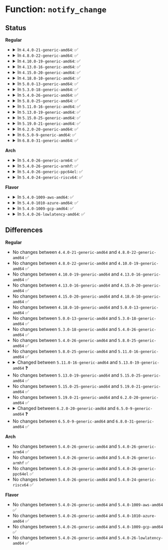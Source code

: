 # Function: <code>notify_change</code>

## Status
<b>Regular</b>
<ul>
<li>
<details>
<summary>In <code>4.4.0-21-generic-amd64</code>: ✅</summary>

```c
int notify_change(struct dentry * dentry, struct iattr * attr, struct inode * * delegated_inode)
```

```json
{
  "name": "notify_change",
  "collision_type": "Unique Global",
  "inline_type": "No",
  "funcs": [
    {
      "addr": 18446744071581111744,
      "name": "notify_change",
      "external": true,
      "loc": "fs/attr.c:232",
      "file": "fs/attr.c",
      "inline": "seen, unknown",
      "caller_inline": [],
      "caller_func": [
        "fs/open.c:do_truncate",
        "fs/open.c:chmod_common",
        "fs/open.c:chown_common",
        "fs/inode.c:file_remove_privs",
        "fs/utimes.c:utimes_common",
        "fs/ecryptfs/inode.c:ecryptfs_setattr",
        "fs/ecryptfs/inode.c:ecryptfs_truncate",
        "drivers/base/devtmpfs.c:handle_remove",
        "drivers/base/devtmpfs.c:handle_create"
      ]
    }
  ],
  "symbols": [
    {
      "addr": 18446744071581111744,
      "name": "notify_change",
      "section": ".text",
      "bind": "STB_GLOBAL",
      "size": 859
    }
  ]
}
```
</details>
</li>
<li>
<details>
<summary>In <code>4.8.0-22-generic-amd64</code>: ✅</summary>

```c
int notify_change(struct dentry * dentry, struct iattr * attr, struct inode * * delegated_inode)
```

```json
{
  "name": "notify_change",
  "collision_type": "Unique Global",
  "inline_type": "No",
  "funcs": [
    {
      "addr": 18446744071581277232,
      "name": "notify_change",
      "external": true,
      "loc": "fs/attr.c:208",
      "file": "fs/attr.c",
      "inline": "seen, unknown",
      "caller_inline": [],
      "caller_func": [
        "fs/open.c:chown_common",
        "fs/open.c:chmod_common",
        "fs/open.c:do_truncate",
        "fs/inode.c:file_remove_privs",
        "fs/utimes.c:utimes_common",
        "fs/ecryptfs/inode.c:ecryptfs_setattr",
        "fs/ecryptfs/inode.c:ecryptfs_truncate",
        "drivers/base/devtmpfs.c:handle_remove",
        "drivers/base/devtmpfs.c:handle_create"
      ]
    }
  ],
  "symbols": [
    {
      "addr": 18446744071581277232,
      "name": "notify_change",
      "section": ".text",
      "bind": "STB_GLOBAL",
      "size": 1074
    }
  ]
}
```
</details>
</li>
<li>
<details>
<summary>In <code>4.10.0-19-generic-amd64</code>: ✅</summary>

```c
int notify_change(struct dentry * dentry, struct iattr * attr, struct inode * * delegated_inode)
```

```json
{
  "name": "notify_change",
  "collision_type": "Unique Global",
  "inline_type": "No",
  "funcs": [
    {
      "addr": 18446744071581355568,
      "name": "notify_change",
      "external": true,
      "loc": "fs/attr.c:221",
      "file": "fs/attr.c",
      "inline": "seen, unknown",
      "caller_inline": [],
      "caller_func": [
        "fs/open.c:chown_common",
        "fs/open.c:chmod_common",
        "fs/open.c:do_truncate",
        "fs/inode.c:file_remove_privs",
        "fs/utimes.c:utimes_common",
        "fs/ecryptfs/inode.c:ecryptfs_setattr",
        "fs/ecryptfs/inode.c:ecryptfs_truncate",
        "drivers/base/devtmpfs.c:handle_remove",
        "drivers/base/devtmpfs.c:handle_create"
      ]
    }
  ],
  "symbols": [
    {
      "addr": 18446744071581355568,
      "name": "notify_change",
      "section": ".text",
      "bind": "STB_GLOBAL",
      "size": 1116
    }
  ]
}
```
</details>
</li>
<li>
<details>
<summary>In <code>4.13.0-16-generic-amd64</code>: ✅</summary>

```c
int notify_change(struct dentry * dentry, struct iattr * attr, struct inode * * delegated_inode)
```

```json
{
  "name": "notify_change",
  "collision_type": "Unique Global",
  "inline_type": "No",
  "funcs": [
    {
      "addr": 18446744071581410912,
      "name": "notify_change",
      "external": true,
      "loc": "fs/attr.c:222",
      "file": "fs/attr.c",
      "inline": "seen, unknown",
      "caller_inline": [],
      "caller_func": [
        "fs/open.c:chown_common",
        "fs/open.c:chmod_common",
        "fs/open.c:do_truncate",
        "fs/inode.c:file_remove_privs",
        "fs/utimes.c:utimes_common",
        "fs/ecryptfs/inode.c:ecryptfs_setattr",
        "fs/ecryptfs/inode.c:ecryptfs_truncate",
        "drivers/base/devtmpfs.c:handle_remove",
        "drivers/base/devtmpfs.c:handle_create"
      ]
    }
  ],
  "symbols": [
    {
      "addr": 18446744071581410912,
      "name": "notify_change",
      "section": ".text",
      "bind": "STB_GLOBAL",
      "size": 1068
    }
  ]
}
```
</details>
</li>
<li>
<details>
<summary>In <code>4.15.0-20-generic-amd64</code>: ✅</summary>

```c
int notify_change(struct dentry * dentry, struct iattr * attr, struct inode * * delegated_inode)
```

```json
{
  "name": "notify_change",
  "collision_type": "Unique Global",
  "inline_type": "No",
  "funcs": [
    {
      "addr": 18446744071581552512,
      "name": "notify_change",
      "external": true,
      "loc": "fs/attr.c:223",
      "file": "fs/attr.c",
      "inline": "seen, unknown",
      "caller_inline": [],
      "caller_func": [
        "fs/open.c:chown_common",
        "fs/open.c:chmod_common",
        "fs/open.c:do_truncate",
        "fs/inode.c:file_remove_privs",
        "fs/utimes.c:utimes_common",
        "fs/ecryptfs/inode.c:ecryptfs_setattr",
        "fs/ecryptfs/inode.c:ecryptfs_truncate",
        "drivers/base/devtmpfs.c:handle_remove",
        "drivers/base/devtmpfs.c:handle_create"
      ]
    }
  ],
  "symbols": [
    {
      "addr": 18446744071581552512,
      "name": "notify_change",
      "section": ".text",
      "bind": "STB_GLOBAL",
      "size": 1074
    }
  ]
}
```
</details>
</li>
<li>
<details>
<summary>In <code>4.18.0-10-generic-amd64</code>: ✅</summary>

```c
int notify_change(struct dentry * dentry, struct iattr * attr, struct inode * * delegated_inode)
```

```json
{
  "name": "notify_change",
  "collision_type": "Unique Global",
  "inline_type": "No",
  "funcs": [
    {
      "addr": 18446744071581708656,
      "name": "notify_change",
      "external": true,
      "loc": "fs/attr.c:225",
      "file": "fs/attr.c",
      "inline": "seen, unknown",
      "caller_inline": [],
      "caller_func": [
        "fs/open.c:chown_common",
        "fs/open.c:chmod_common",
        "fs/open.c:do_truncate",
        "fs/inode.c:file_remove_privs",
        "fs/ecryptfs/inode.c:ecryptfs_setattr",
        "fs/ecryptfs/inode.c:ecryptfs_truncate",
        "drivers/base/devtmpfs.c:handle_remove",
        "drivers/base/devtmpfs.c:handle_create"
      ]
    }
  ],
  "symbols": [
    {
      "addr": 18446744071581708656,
      "name": "notify_change",
      "section": ".text",
      "bind": "STB_GLOBAL",
      "size": 1111
    }
  ]
}
```
</details>
</li>
<li>
<details>
<summary>In <code>5.0.0-13-generic-amd64</code>: ✅</summary>

```c
int notify_change(struct dentry * dentry, struct iattr * attr, struct inode * * delegated_inode)
```

```json
{
  "name": "notify_change",
  "collision_type": "Unique Global",
  "inline_type": "No",
  "funcs": [
    {
      "addr": 18446744071581795168,
      "name": "notify_change",
      "external": true,
      "loc": "fs/attr.c:226",
      "file": "fs/attr.c",
      "inline": "seen, unknown",
      "caller_inline": [],
      "caller_func": [
        "fs/open.c:chown_common",
        "fs/open.c:chmod_common",
        "fs/open.c:do_truncate",
        "fs/inode.c:file_remove_privs",
        "fs/ecryptfs/inode.c:ecryptfs_setattr",
        "fs/ecryptfs/inode.c:ecryptfs_truncate",
        "drivers/base/devtmpfs.c:handle_remove",
        "drivers/base/devtmpfs.c:handle_create"
      ]
    }
  ],
  "symbols": [
    {
      "addr": 18446744071581795168,
      "name": "notify_change",
      "section": ".text",
      "bind": "STB_GLOBAL",
      "size": 1112
    }
  ]
}
```
</details>
</li>
<li>
<details>
<summary>In <code>5.3.0-18-generic-amd64</code>: ✅</summary>

```c
int notify_change(struct dentry * dentry, struct iattr * attr, struct inode * * delegated_inode)
```

```json
{
  "name": "notify_change",
  "collision_type": "Unique Global",
  "inline_type": "No",
  "funcs": [
    {
      "addr": 18446744071581913968,
      "name": "notify_change",
      "external": true,
      "loc": "fs/attr.c:226",
      "file": "fs/attr.c",
      "inline": "seen, unknown",
      "caller_inline": [],
      "caller_func": [
        "fs/open.c:chown_common",
        "fs/open.c:chmod_common",
        "fs/open.c:do_truncate",
        "fs/inode.c:file_remove_privs",
        "fs/ecryptfs/inode.c:ecryptfs_setattr",
        "fs/ecryptfs/inode.c:ecryptfs_truncate",
        "drivers/base/devtmpfs.c:handle_remove",
        "drivers/base/devtmpfs.c:handle_create"
      ]
    }
  ],
  "symbols": [
    {
      "addr": 18446744071581913968,
      "name": "notify_change",
      "section": ".text",
      "bind": "STB_GLOBAL",
      "size": 1146
    }
  ]
}
```
</details>
</li>
<li>
<details>
<summary>In <code>5.4.0-26-generic-amd64</code>: ✅</summary>

```c
int notify_change(struct dentry * dentry, struct iattr * attr, struct inode * * delegated_inode)
```

```json
{
  "name": "notify_change",
  "collision_type": "Unique Global",
  "inline_type": "No",
  "funcs": [
    {
      "addr": 18446744071581986256,
      "name": "notify_change",
      "external": true,
      "loc": "fs/attr.c:223",
      "file": "fs/attr.c",
      "inline": "seen, unknown",
      "caller_inline": [],
      "caller_func": [
        "fs/open.c:chown_common",
        "fs/open.c:chmod_common",
        "fs/open.c:do_truncate",
        "fs/inode.c:file_remove_privs",
        "fs/ecryptfs/inode.c:ecryptfs_setattr",
        "fs/ecryptfs/inode.c:ecryptfs_truncate",
        "drivers/base/devtmpfs.c:handle_remove"
      ]
    }
  ],
  "symbols": [
    {
      "addr": 18446744071581986256,
      "name": "notify_change",
      "section": ".text",
      "bind": "STB_GLOBAL",
      "size": 1239
    }
  ]
}
```
</details>
</li>
<li>
<details>
<summary>In <code>5.8.0-25-generic-amd64</code>: ✅</summary>

```c
int notify_change(struct dentry * dentry, struct iattr * attr, struct inode * * delegated_inode)
```

```json
{
  "name": "notify_change",
  "collision_type": "Unique Global",
  "inline_type": "No",
  "funcs": [
    {
      "addr": 18446744071582219984,
      "name": "notify_change",
      "external": true,
      "loc": "fs/attr.c:223",
      "file": "fs/attr.c",
      "inline": "seen, unknown",
      "caller_inline": [],
      "caller_func": [
        "fs/open.c:chown_common",
        "fs/open.c:chmod_common",
        "fs/open.c:do_truncate",
        "fs/inode.c:file_remove_privs",
        "fs/utimes.c:utimes_common",
        "fs/ecryptfs/inode.c:ecryptfs_setattr",
        "fs/ecryptfs/inode.c:ecryptfs_truncate",
        "drivers/base/devtmpfs.c:handle_remove",
        "drivers/base/devtmpfs.c:handle_create"
      ]
    }
  ],
  "symbols": [
    {
      "addr": 18446744071582219984,
      "name": "notify_change",
      "section": ".text",
      "bind": "STB_GLOBAL",
      "size": 1223
    }
  ]
}
```
</details>
</li>
<li>
<details>
<summary>In <code>5.11.0-16-generic-amd64</code>: ✅</summary>

```c
int notify_change(struct dentry * dentry, struct iattr * attr, struct inode * * delegated_inode)
```

```json
{
  "name": "notify_change",
  "collision_type": "Unique Global",
  "inline_type": "No",
  "funcs": [
    {
      "addr": 18446744071582267440,
      "name": "notify_change",
      "external": true,
      "loc": "fs/attr.c:223",
      "file": "fs/attr.c",
      "inline": "seen, unknown",
      "caller_inline": [],
      "caller_func": [
        "fs/open.c:chown_common",
        "fs/open.c:chmod_common",
        "fs/open.c:do_truncate",
        "fs/inode.c:file_remove_privs",
        "fs/utimes.c:vfs_utimes",
        "fs/ecryptfs/inode.c:ecryptfs_setattr",
        "fs/ecryptfs/inode.c:ecryptfs_truncate",
        "drivers/base/devtmpfs.c:handle_remove",
        "drivers/base/devtmpfs.c:handle_create"
      ]
    }
  ],
  "symbols": [
    {
      "addr": 18446744071582267440,
      "name": "notify_change",
      "section": ".text",
      "bind": "STB_GLOBAL",
      "size": 1268
    }
  ]
}
```
</details>
</li>
<li>
<details>
<summary>In <code>5.13.0-19-generic-amd64</code>: ✅</summary>

```c
int notify_change(struct user_namespace * mnt_userns, struct dentry * dentry, struct iattr * attr, struct inode * * delegated_inode)
```

```json
{
  "name": "notify_change",
  "collision_type": "Unique Global",
  "inline_type": "No",
  "funcs": [
    {
      "addr": 18446744071582292880,
      "name": "notify_change",
      "external": true,
      "loc": "fs/attr.c:282",
      "file": "fs/attr.c",
      "inline": "seen, unknown",
      "caller_inline": [],
      "caller_func": [
        "fs/open.c:chown_common",
        "fs/open.c:chmod_common",
        "fs/open.c:do_truncate",
        "fs/inode.c:file_remove_privs",
        "fs/utimes.c:vfs_utimes",
        "fs/ecryptfs/inode.c:ecryptfs_setattr",
        "fs/ecryptfs/inode.c:ecryptfs_truncate",
        "drivers/base/devtmpfs.c:devtmpfs_work_loop",
        "drivers/base/devtmpfs.c:handle_remove"
      ]
    }
  ],
  "symbols": [
    {
      "addr": 18446744071582292880,
      "name": "notify_change",
      "section": ".text",
      "bind": "STB_GLOBAL",
      "size": 1336
    }
  ]
}
```
</details>
</li>
<li>
<details>
<summary>In <code>5.15.0-25-generic-amd64</code>: ✅</summary>

```c
int notify_change(struct user_namespace * mnt_userns, struct dentry * dentry, struct iattr * attr, struct inode * * delegated_inode)
```

```json
{
  "name": "notify_change",
  "collision_type": "Unique Global",
  "inline_type": "No",
  "funcs": [
    {
      "addr": 18446744071582611792,
      "name": "notify_change",
      "external": true,
      "loc": "fs/attr.c:310",
      "file": "fs/attr.c",
      "inline": "seen, unknown",
      "caller_inline": [],
      "caller_func": [
        "fs/open.c:chown_common",
        "fs/open.c:chmod_common",
        "fs/open.c:do_truncate",
        "fs/inode.c:file_remove_privs",
        "fs/utimes.c:vfs_utimes",
        "fs/ecryptfs/inode.c:ecryptfs_setattr",
        "fs/ecryptfs/inode.c:ecryptfs_truncate",
        "drivers/base/devtmpfs.c:devtmpfs_work_loop",
        "drivers/base/devtmpfs.c:handle_remove"
      ]
    }
  ],
  "symbols": [
    {
      "addr": 18446744071582611792,
      "name": "notify_change",
      "section": ".text",
      "bind": "STB_GLOBAL",
      "size": 1239
    }
  ]
}
```
</details>
</li>
<li>
<details>
<summary>In <code>5.19.0-21-generic-amd64</code>: ✅</summary>

```c
int notify_change(struct user_namespace * mnt_userns, struct dentry * dentry, struct iattr * attr, struct inode * * delegated_inode)
```

```json
{
  "name": "notify_change",
  "collision_type": "Unique Global",
  "inline_type": "No",
  "funcs": [
    {
      "addr": 18446744071583144400,
      "name": "notify_change",
      "external": true,
      "loc": "fs/attr.c:326",
      "file": "fs/attr.c",
      "inline": "seen, unknown",
      "caller_inline": [],
      "caller_func": [
        "fs/open.c:chown_common",
        "fs/open.c:chmod_common",
        "fs/open.c:do_truncate",
        "fs/inode.c:file_remove_privs",
        "fs/utimes.c:vfs_utimes",
        "fs/ecryptfs/inode.c:ecryptfs_setattr",
        "fs/ecryptfs/inode.c:ecryptfs_truncate",
        "drivers/base/devtmpfs.c:devtmpfs_work_loop",
        "drivers/base/devtmpfs.c:handle_remove"
      ]
    }
  ],
  "symbols": [
    {
      "addr": 18446744071583144400,
      "name": "notify_change",
      "section": ".text",
      "bind": "STB_GLOBAL",
      "size": 1388
    }
  ]
}
```
</details>
</li>
<li>
<details>
<summary>In <code>6.2.0-20-generic-amd64</code>: ✅</summary>

```c
int notify_change(struct user_namespace * mnt_userns, struct dentry * dentry, struct iattr * attr, struct inode * * delegated_inode)
```

```json
{
  "name": "notify_change",
  "collision_type": "Unique Global",
  "inline_type": "No",
  "funcs": [
    {
      "addr": 18446744071583717872,
      "name": "notify_change",
      "external": true,
      "loc": "fs/attr.c:380",
      "file": "fs/attr.c",
      "inline": "seen, unknown",
      "caller_inline": [],
      "caller_func": [
        "fs/open.c:chown_common",
        "fs/open.c:chmod_common",
        "fs/open.c:do_truncate",
        "fs/inode.c:__file_remove_privs",
        "fs/utimes.c:vfs_utimes",
        "fs/ecryptfs/inode.c:ecryptfs_setattr",
        "fs/ecryptfs/inode.c:ecryptfs_truncate",
        "drivers/base/devtmpfs.c:devtmpfs_work_loop",
        "drivers/base/devtmpfs.c:handle_remove"
      ]
    }
  ],
  "symbols": [
    {
      "addr": 18446744071583717872,
      "name": "notify_change",
      "section": ".text",
      "bind": "STB_GLOBAL",
      "size": 1458
    }
  ]
}
```
</details>
</li>
<li>
<details>
<summary>In <code>6.5.0-9-generic-amd64</code>: ✅</summary>

```c
int notify_change(struct mnt_idmap * idmap, struct dentry * dentry, struct iattr * attr, struct inode * * delegated_inode)
```

```json
{
  "name": "notify_change",
  "collision_type": "Unique Global",
  "inline_type": "No",
  "funcs": [
    {
      "addr": 18446744071583935136,
      "name": "notify_change",
      "external": true,
      "loc": "fs/attr.c:381",
      "file": "fs/attr.c",
      "inline": "seen, unknown",
      "caller_inline": [],
      "caller_func": [
        "fs/open.c:chown_common",
        "fs/open.c:chmod_common",
        "fs/open.c:do_truncate",
        "fs/inode.c:__file_remove_privs",
        "fs/utimes.c:vfs_utimes",
        "fs/ecryptfs/inode.c:ecryptfs_setattr",
        "fs/ecryptfs/inode.c:ecryptfs_truncate",
        "drivers/base/devtmpfs.c:devtmpfs_work_loop",
        "drivers/base/devtmpfs.c:handle_remove"
      ]
    }
  ],
  "symbols": [
    {
      "addr": 18446744071583935136,
      "name": "notify_change",
      "section": ".text",
      "bind": "STB_GLOBAL",
      "size": 1197
    }
  ]
}
```
</details>
</li>
<li>
<details>
<summary>In <code>6.8.0-31-generic-amd64</code>: ✅</summary>

```c
int notify_change(struct mnt_idmap * idmap, struct dentry * dentry, struct iattr * attr, struct inode * * delegated_inode)
```

```json
{
  "name": "notify_change",
  "collision_type": "Unique Global",
  "inline_type": "No",
  "funcs": [
    {
      "addr": 18446744071584141376,
      "name": "notify_change",
      "external": true,
      "loc": "fs/attr.c:381",
      "file": "fs/attr.c",
      "inline": "seen, unknown",
      "caller_inline": [],
      "caller_func": [
        "fs/open.c:chown_common",
        "fs/open.c:chmod_common",
        "fs/open.c:do_truncate",
        "fs/inode.c:__file_remove_privs",
        "fs/utimes.c:vfs_utimes",
        "fs/ecryptfs/inode.c:ecryptfs_setattr",
        "fs/ecryptfs/inode.c:ecryptfs_truncate",
        "drivers/base/devtmpfs.c:devtmpfs_work_loop",
        "drivers/base/devtmpfs.c:handle_remove"
      ]
    }
  ],
  "symbols": [
    {
      "addr": 18446744071584141376,
      "name": "notify_change",
      "section": ".text",
      "bind": "STB_GLOBAL",
      "size": 1226
    }
  ]
}
```
</details>
</li>
</ul>
<b>Arch</b>
<ul>
<li>
<details>
<summary>In <code>5.4.0-26-generic-arm64</code>: ✅</summary>

```c
int notify_change(struct dentry * dentry, struct iattr * attr, struct inode * * delegated_inode)
```

```json
{
  "name": "notify_change",
  "collision_type": "Unique Global",
  "inline_type": "No",
  "funcs": [
    {
      "addr": 18446603336493499088,
      "name": "notify_change",
      "external": true,
      "loc": "fs/attr.c:223",
      "file": "fs/attr.c",
      "inline": "seen, unknown",
      "caller_inline": [],
      "caller_func": [
        "fs/open.c:chown_common",
        "fs/open.c:chmod_common",
        "fs/open.c:do_truncate",
        "fs/inode.c:file_remove_privs",
        "fs/ecryptfs/inode.c:ecryptfs_setattr",
        "fs/ecryptfs/inode.c:ecryptfs_truncate",
        "drivers/base/devtmpfs.c:handle_remove"
      ]
    }
  ],
  "symbols": [
    {
      "addr": 18446603336493499088,
      "name": "notify_change",
      "section": ".text",
      "bind": "STB_GLOBAL",
      "size": 1024
    }
  ]
}
```
</details>
</li>
<li>
<details>
<summary>In <code>5.4.0-26-generic-armhf</code>: ✅</summary>

```c
int notify_change(struct dentry * dentry, struct iattr * attr, struct inode * * delegated_inode)
```

```json
{
  "name": "notify_change",
  "collision_type": "Unique Global",
  "inline_type": "No",
  "funcs": [
    {
      "addr": 3227056968,
      "name": "notify_change",
      "external": true,
      "loc": "fs/attr.c:223",
      "file": "fs/attr.c",
      "inline": "seen, unknown",
      "caller_inline": [],
      "caller_func": [
        "fs/open.c:chown_common",
        "fs/open.c:chmod_common",
        "fs/open.c:do_truncate",
        "fs/inode.c:file_remove_privs",
        "fs/utimes.c:utimes_common",
        "fs/ecryptfs/inode.c:ecryptfs_setattr",
        "fs/ecryptfs/inode.c:ecryptfs_truncate",
        "drivers/base/devtmpfs.c:handle_remove"
      ]
    }
  ],
  "symbols": [
    {
      "addr": 3227056968,
      "name": "notify_change",
      "section": ".text",
      "bind": "STB_GLOBAL",
      "size": 1204
    }
  ]
}
```
</details>
</li>
<li>
<details>
<summary>In <code>5.4.0-26-generic-ppc64el</code>: ✅</summary>

```c
int notify_change(struct dentry * dentry, struct iattr * attr, struct inode * * delegated_inode)
```

```json
{
  "name": "notify_change",
  "collision_type": "Unique Global",
  "inline_type": "No",
  "funcs": [
    {
      "addr": 13835058055287061200,
      "name": "notify_change",
      "external": true,
      "loc": "fs/attr.c:223",
      "file": "fs/attr.c",
      "inline": "seen, unknown",
      "caller_inline": [],
      "caller_func": [
        "fs/open.c:chown_common",
        "fs/open.c:chmod_common",
        "fs/open.c:do_truncate",
        "fs/inode.c:file_remove_privs",
        "fs/ecryptfs/inode.c:ecryptfs_setattr",
        "fs/ecryptfs/inode.c:ecryptfs_truncate",
        "drivers/base/devtmpfs.c:handle_remove"
      ]
    }
  ],
  "symbols": [
    {
      "addr": 13835058055287061200,
      "name": "notify_change",
      "section": ".text",
      "bind": "STB_GLOBAL",
      "size": 1560
    }
  ]
}
```
</details>
</li>
<li>
<details>
<summary>In <code>5.4.0-24-generic-riscv64</code>: ✅</summary>

```c
int notify_change(struct dentry * dentry, struct iattr * attr, struct inode * * delegated_inode)
```

```json
{
  "name": "notify_change",
  "collision_type": "Unique Global",
  "inline_type": "No",
  "funcs": [
    {
      "addr": 18446743936273172120,
      "name": "notify_change",
      "external": true,
      "loc": "fs/attr.c:223",
      "file": "fs/attr.c",
      "inline": "seen, unknown",
      "caller_inline": [],
      "caller_func": [
        "fs/open.c:chown_common",
        "fs/open.c:chmod_common",
        "fs/open.c:do_truncate",
        "fs/inode.c:file_remove_privs",
        "fs/ecryptfs/inode.c:ecryptfs_setattr",
        "fs/ecryptfs/inode.c:ecryptfs_truncate",
        "drivers/base/devtmpfs.c:handle_remove"
      ]
    }
  ],
  "symbols": [
    {
      "addr": 18446743936273172120,
      "name": "notify_change",
      "section": ".text",
      "bind": "STB_GLOBAL",
      "size": 982
    }
  ]
}
```
</details>
</li>
</ul>
<b>Flavor</b>
<ul>
<li>
<details>
<summary>In <code>5.4.0-1009-aws-amd64</code>: ✅</summary>

```c
int notify_change(struct dentry * dentry, struct iattr * attr, struct inode * * delegated_inode)
```

```json
{
  "name": "notify_change",
  "collision_type": "Unique Global",
  "inline_type": "No",
  "funcs": [
    {
      "addr": 18446744071581954992,
      "name": "notify_change",
      "external": true,
      "loc": "fs/attr.c:223",
      "file": "fs/attr.c",
      "inline": "seen, unknown",
      "caller_inline": [],
      "caller_func": [
        "fs/open.c:chown_common",
        "fs/open.c:chmod_common",
        "fs/open.c:do_truncate",
        "fs/inode.c:file_remove_privs",
        "fs/ecryptfs/inode.c:ecryptfs_setattr",
        "fs/ecryptfs/inode.c:ecryptfs_truncate",
        "drivers/base/devtmpfs.c:handle_remove"
      ]
    }
  ],
  "symbols": [
    {
      "addr": 18446744071581954992,
      "name": "notify_change",
      "section": ".text",
      "bind": "STB_GLOBAL",
      "size": 1239
    }
  ]
}
```
</details>
</li>
<li>
<details>
<summary>In <code>5.4.0-1010-azure-amd64</code>: ✅</summary>

```c
int notify_change(struct dentry * dentry, struct iattr * attr, struct inode * * delegated_inode)
```

```json
{
  "name": "notify_change",
  "collision_type": "Unique Global",
  "inline_type": "No",
  "funcs": [
    {
      "addr": 18446744071581892560,
      "name": "notify_change",
      "external": true,
      "loc": "fs/attr.c:223",
      "file": "fs/attr.c",
      "inline": "seen, unknown",
      "caller_inline": [],
      "caller_func": [
        "fs/open.c:chown_common",
        "fs/open.c:chmod_common",
        "fs/open.c:do_truncate",
        "fs/inode.c:file_remove_privs",
        "fs/ecryptfs/inode.c:ecryptfs_setattr",
        "fs/ecryptfs/inode.c:ecryptfs_truncate",
        "drivers/base/devtmpfs.c:handle_remove"
      ]
    }
  ],
  "symbols": [
    {
      "addr": 18446744071581892560,
      "name": "notify_change",
      "section": ".text",
      "bind": "STB_GLOBAL",
      "size": 1239
    }
  ]
}
```
</details>
</li>
<li>
<details>
<summary>In <code>5.4.0-1009-gcp-amd64</code>: ✅</summary>

```c
int notify_change(struct dentry * dentry, struct iattr * attr, struct inode * * delegated_inode)
```

```json
{
  "name": "notify_change",
  "collision_type": "Unique Global",
  "inline_type": "No",
  "funcs": [
    {
      "addr": 18446744071581946304,
      "name": "notify_change",
      "external": true,
      "loc": "fs/attr.c:223",
      "file": "fs/attr.c",
      "inline": "seen, unknown",
      "caller_inline": [],
      "caller_func": [
        "fs/open.c:chown_common",
        "fs/open.c:chmod_common",
        "fs/open.c:do_truncate",
        "fs/inode.c:file_remove_privs",
        "fs/ecryptfs/inode.c:ecryptfs_setattr",
        "fs/ecryptfs/inode.c:ecryptfs_truncate",
        "drivers/base/devtmpfs.c:handle_remove"
      ]
    }
  ],
  "symbols": [
    {
      "addr": 18446744071581946304,
      "name": "notify_change",
      "section": ".text",
      "bind": "STB_GLOBAL",
      "size": 1239
    }
  ]
}
```
</details>
</li>
<li>
<details>
<summary>In <code>5.4.0-26-lowlatency-amd64</code>: ✅</summary>

```c
int notify_change(struct dentry * dentry, struct iattr * attr, struct inode * * delegated_inode)
```

```json
{
  "name": "notify_change",
  "collision_type": "Unique Global",
  "inline_type": "No",
  "funcs": [
    {
      "addr": 18446744071582016336,
      "name": "notify_change",
      "external": true,
      "loc": "fs/attr.c:223",
      "file": "fs/attr.c",
      "inline": "seen, unknown",
      "caller_inline": [],
      "caller_func": [
        "fs/open.c:chown_common",
        "fs/open.c:chmod_common",
        "fs/open.c:do_truncate",
        "fs/inode.c:file_remove_privs",
        "fs/ecryptfs/inode.c:ecryptfs_setattr",
        "fs/ecryptfs/inode.c:ecryptfs_truncate",
        "drivers/base/devtmpfs.c:handle_remove"
      ]
    }
  ],
  "symbols": [
    {
      "addr": 18446744071582016336,
      "name": "notify_change",
      "section": ".text",
      "bind": "STB_GLOBAL",
      "size": 1239
    }
  ]
}
```
</details>
</li>
</ul>

## Differences
<b>Regular</b>
<ul>
<li>
No changes between <code>4.4.0-21-generic-amd64</code> and <code>4.8.0-22-generic-amd64</code> ✅
</li>
<li>
No changes between <code>4.8.0-22-generic-amd64</code> and <code>4.10.0-19-generic-amd64</code> ✅
</li>
<li>
No changes between <code>4.10.0-19-generic-amd64</code> and <code>4.13.0-16-generic-amd64</code> ✅
</li>
<li>
No changes between <code>4.13.0-16-generic-amd64</code> and <code>4.15.0-20-generic-amd64</code> ✅
</li>
<li>
No changes between <code>4.15.0-20-generic-amd64</code> and <code>4.18.0-10-generic-amd64</code> ✅
</li>
<li>
No changes between <code>4.18.0-10-generic-amd64</code> and <code>5.0.0-13-generic-amd64</code> ✅
</li>
<li>
No changes between <code>5.0.0-13-generic-amd64</code> and <code>5.3.0-18-generic-amd64</code> ✅
</li>
<li>
No changes between <code>5.3.0-18-generic-amd64</code> and <code>5.4.0-26-generic-amd64</code> ✅
</li>
<li>
No changes between <code>5.4.0-26-generic-amd64</code> and <code>5.8.0-25-generic-amd64</code> ✅
</li>
<li>
No changes between <code>5.8.0-25-generic-amd64</code> and <code>5.11.0-16-generic-amd64</code> ✅
</li>
<li>
<details>
<summary>Changed between <code>5.11.0-16-generic-amd64</code> and <code>5.13.0-19-generic-amd64</code> ❓</summary>
<ul>
<li>
<b>Param added. </b>
<code>struct user_namespace * mnt_userns</code>
</li>
<li>
<b>Param reordered. </b>
<code>dentry, attr, delegated_inode</code> ➡️ <code>mnt_userns, dentry, attr, delegated_inode</code>
</li>
</ul>
</details>
</li>
<li>
No changes between <code>5.13.0-19-generic-amd64</code> and <code>5.15.0-25-generic-amd64</code> ✅
</li>
<li>
No changes between <code>5.15.0-25-generic-amd64</code> and <code>5.19.0-21-generic-amd64</code> ✅
</li>
<li>
No changes between <code>5.19.0-21-generic-amd64</code> and <code>6.2.0-20-generic-amd64</code> ✅
</li>
<li>
<details>
<summary>Changed between <code>6.2.0-20-generic-amd64</code> and <code>6.5.0-9-generic-amd64</code> ❓</summary>
<ul>
<li>
<b>Param added. </b>
<code>struct mnt_idmap * idmap</code>
</li>
<li>
<b>Param removed. </b>
<code>struct user_namespace * mnt_userns</code>
</li>
</ul>
</details>
</li>
<li>
No changes between <code>6.5.0-9-generic-amd64</code> and <code>6.8.0-31-generic-amd64</code> ✅
</li>
</ul>
<b>Arch</b>
<ul>
<li>
No changes between <code>5.4.0-26-generic-amd64</code> and <code>5.4.0-26-generic-arm64</code> ✅
</li>
<li>
No changes between <code>5.4.0-26-generic-amd64</code> and <code>5.4.0-26-generic-armhf</code> ✅
</li>
<li>
No changes between <code>5.4.0-26-generic-amd64</code> and <code>5.4.0-26-generic-ppc64el</code> ✅
</li>
<li>
No changes between <code>5.4.0-26-generic-amd64</code> and <code>5.4.0-24-generic-riscv64</code> ✅
</li>
</ul>
<b>Flavor</b>
<ul>
<li>
No changes between <code>5.4.0-26-generic-amd64</code> and <code>5.4.0-1009-aws-amd64</code> ✅
</li>
<li>
No changes between <code>5.4.0-26-generic-amd64</code> and <code>5.4.0-1010-azure-amd64</code> ✅
</li>
<li>
No changes between <code>5.4.0-26-generic-amd64</code> and <code>5.4.0-1009-gcp-amd64</code> ✅
</li>
<li>
No changes between <code>5.4.0-26-generic-amd64</code> and <code>5.4.0-26-lowlatency-amd64</code> ✅
</li>
</ul>
